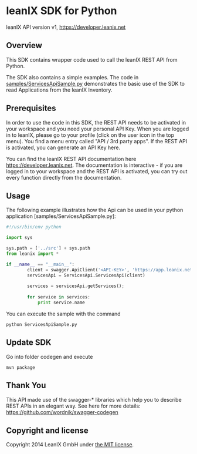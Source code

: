 leanIX SDK for Python
==================

leanIX API version v1, https://developer.leanix.net

Overview
--------
This SDK contains wrapper code used to call the leanIX REST API from Python.

The SDK also contains a simple examples. The code in [samples/ServicesApiSample.py](samples/ServicesApiSample.py) demonstrates the basic use of the SDK to read Applications from the leanIX Inventory.

Prerequisites
-------------

In order to use the code in this SDK, the REST API needs to be activated in your workspace and you need your personal API Key. When you are logged in to leanIX, please go to your profile (click on the user icon in the top menu). You find a menu entry called "API / 3rd party apps". If the REST API is activated, you can generate an API Key here.

You can find the leanIX REST API documentation here https://developer.leanix.net. The documentation is interactive - if you are logged in to your workspace and the REST API is activated, you can try out every function directly from the documentation.

Usage
-----
The following example illustrates how the Api can be used in your python application [samples/ServicesApiSample.py]:
```python
#!/usr/bin/env python

import sys

sys.path = ['../src'] + sys.path
from leanix import *

if __name__ == "__main__":
		client = swagger.ApiClient('<API-KEY>', 'https://app.leanix.net/<WORKSPACE>/api/v1')
		servicesApi = ServicesApi.ServicesApi(client)
		
		services = servicesApi.getServices();
		
		for service in services:
			print service.name
```

You can execute the sample with the command

```shell
python ServicesApiSample.py
```

Update SDK
----------
Go into folder codegen and execute
```shell
mvn package
```

Thank You
---------
This API made use of the swagger-* libraries which help you to describe REST APIs in an elegant way. See here for more details: https://github.com/wordnik/swagger-codegen

Copyright and license
------------------------
Copyright 2014 LeanIX GmbH under [the MIT license](LICENSE).
